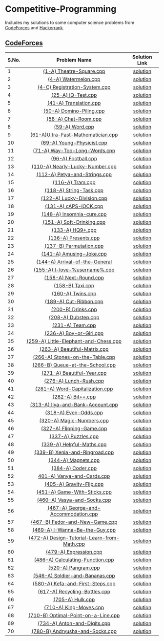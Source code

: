 # Competitive-Programming
Includes my solutions to some computer science problems from [CodeForces](http://codeforces.com) and [Hackerrank](https://www.hackerrank.com).
## [CodeForces](http://codeforces.com)
**S.No.**  | **Problem Name** | **Solution Link**
---|:---:|:---:
1|[(1-A) Theatre-Square.cpp](http://codeforces.com/problemset/problem/1/A)|[solution](https://github.com/canxkoz/Competitive-Programming/blob/master/Code%20Forces/1-A/1A%20Theatre-Square.cpp)
2|[(4-A) Watermelon.cpp](http://codeforces.com/problemset/problem/4/A)|[solution](https://github.com/canxkoz/Competitive-Programming/blob/master/Code%20Forces/4-A/4A%20Watermelon.cpp)
3|[(4-C) Registration-System.cpp](https://codeforces.com/problemset/problem/4/C)|[solution](https://github.com/canxkoz/Competitive-Programming/blob/master/Code%20Forces/4-C/4C%20Registration-system.cpp)
4|[(25-A) IQ-Test.cpp](https://codeforces.com/problemset/problem/4/C)|[solution](https://github.com/canxkoz/Competitive-Programming/blob/master/Code%20Forces/25-A/25A%20IQ-Test.cpp)
5|[(41-A) Translation.cpp](https://codeforces.com/contest/41/problem/A)|[solution](https://github.com/canxkoz/Competitive-Programming/blob/master/Code%20Forces/41-A/41A%20Translation.cpp)
6|[(50-A) Domino-Piling.cpp](https://codeforces.com/contest/50/problem/A)|[solution](https://github.com/canxkoz/Competitive-Programming/blob/master/Code%20Forces/50-A/50A%20Domino-piling.cpp)
7|[(58-A) Chat-Room.cpp](https://codeforces.com/problemset/problem/58/A)|[solution](https://github.com/canxkoz/Competitive-Programming/blob/master/Code%20Forces/58-A/58A%20Chat-room.cpp)
8|[(59-A) Word.cpp](https://codeforces.com/problemset/problem/59/A)|[solution](https://github.com/canxkoz/Competitive-Programming/blob/master/Code%20Forces/59-A/59A%20Word.cpp)
9|[(61-A)Ultra-Fast-Mathematician.cpp](https://github.com/canxkoz/Competitive-Programming/blob/master/Code%20Forces/61-A/61A%20Ultra-Fast-Mathematician.cpp)|[solution](https://github.com/canxkoz/Competitive-Programming/blob/master/Code%20Forces/61-A/61A%20Ultra-Fast-Mathematician.cpp)
10|[(69-A) Young-Physicist.cpp](https://codeforces.com/problemset/problem/69/A)|[solution](https://github.com/canxkoz/Competitive-Programming/blob/master/Code%20Forces/69-A/69A%20Young-Physicist.cpp)
11|[(71-A) Way-Too-Long-Words.cpp](https://codeforces.com/problemset/problem/71/A)|[solution](https://github.com/canxkoz/Competitive-Programming/blob/master/Code%20Forces/71-A/71A%20Way-Too-Long-Words.cpp)
12|[(96-A) Football.cpp](https://codeforces.com/problemset/problem/96/A)|[solution](https://github.com/canxkoz/Competitive-Programming/blob/master/Code%20Forces/96-A/96A%20Football.cpp)
13|[(110-A) Nearly-Lucky-Number.cpp](https://codeforces.com/problemset/problem/110/A)|[solution](https://github.com/canxkoz/Competitive-Programming/blob/master/Code%20Forces/110-A/110A%20Nearly%20Lucky%20Number.cpp)
14|[(112-A) Petya-and-Strings.cpp](https://codeforces.com/problemset/problem/112/A)|[solution](https://github.com/canxkoz/Competitive-Programming/blob/master/Code%20Forces/112-A/112A%20Petya%20and%20Strings.cpp)
15|[(116-A) Tram.cpp](https://codeforces.com/problemset/problem/116/A)|[solution](https://github.com/canxkoz/Competitive-Programming/blob/master/Code%20Forces/116-A/116A%20Tram.cpp)
16|[(118-A) String-Task.cpp](https://codeforces.com/problemset/problem/118/A)|[solution](https://github.com/canxkoz/Competitive-Programming/blob/master/Code%20Forces/118-A/118A%20String-Task.cpp)
17|[(122-A) Lucky-Division.cpp](https://codeforces.com/problemset/problem/122/A)|[solution](https://github.com/canxkoz/Competitive-Programming/blob/master/Code%20Forces/122-A/122A%20%20Lucky-Division.cpp)
18|[(131-A) cAPS-lOCK.cpp](https://codeforces.com/problemset/problem/131/A)|[solution](https://github.com/canxkoz/Competitive-Programming/blob/master/Code%20Forces/131-A/131A%20cAPS-lOCK.cpp)
19|[(148-A) Insomnia-cure.cpp](https://codeforces.com/problemset/problem/148/A)|[solution](https://github.com/canxkoz/Competitive-Programming/blob/master/Code%20Forces/148-A/148A%20Insomnia-cure.cpp)
20|[(151-A) Soft-Drinking.cpp](https://codeforces.com/problemset/problem/151/A)|[solution](https://github.com/canxkoz/Competitive-Programming/blob/master/Code%20Forces/151-A/151A%20Soft-Drinking.cpp)
21|[(133-A) HQ9+.cpp](https://codeforces.com/problemset/problem/133/A)|[solution](https://github.com/canxkoz/Competitive-Programming/blob/master/Code%20Forces/133-A/133A%20HQ9%2B.cpp)
22|[(136-A) Presents.cpp](https://codeforces.com/problemset/problem/136/A)|[solution](https://github.com/canxkoz/Competitive-Programming/blob/master/Code%20Forces/136-A/136A%20Presents.cpp)
23|[(137-B) Permutation.cpp](https://codeforces.com/problemset/problem/137/B)|[solution](https://github.com/canxkoz/Competitive-Programming/blob/master/Code%20Forces/137-B/137B%20Permutation.cpp)
24|[(141-A) Amusing-Joke.cpp](https://codeforces.com/problemset/problem/141/A)|[solution](https://github.com/canxkoz/Competitive-Programming/blob/master/Code%20Forces/141-A/141A%20Amusing-Joke.cpp)
25|[(144-A) Arrival-of-the-General](https://codeforces.com/problemset/problem/144/A)|[solution](https://github.com/canxkoz/Competitive-Programming/blob/master/Code%20Forces/144-A/144A%20Arrival-of-the-General.cpp)
26|[(155-A) I-love-%username%.cpp](https://codeforces.com/problemset/problem/155/A)|[solution](https://github.com/canxkoz/Competitive-Programming/blob/master/Code%20Forces/155-A/155A%20I_love_%25username%25.cpp)
27|[(158-A) Next-Round.cpp](https://codeforces.com/problemset/problem/158/A)|[solution](https://github.com/canxkoz/Competitive-Programming/blob/master/Code%20Forces/158-A/158A%20Next-Round.cpp)
28|[(158-B) Taxi.cpp](https://codeforces.com/problemset/problem/158/B)|[solution](https://github.com/canxkoz/Competitive-Programming/blob/master/Code%20Forces/158-B/158B%20Taxi.cpp)
29|[(160-A) Twins.cpp](https://codeforces.com/problemset/problem/160/A)|[solution](https://github.com/canxkoz/Competitive-Programming/blob/master/Code%20Forces/160-A/160A%20Twins.cpp)
30|[(189-A) Cut-Ribbon.cpp](https://codeforces.com/problemset/problem/189/A)|[solution](https://github.com/canxkoz/Competitive-Programming/blob/master/Code%20Forces/189-A/189A%20Cut-Ribbon.cpp)
31|[(200-B) Drinks.cpp](https://codeforces.com/problemset/problem/200/B)|[solution](https://github.com/canxkoz/Competitive-Programming/blob/master/Code%20Forces/200-B/200B%20Drinks.cpp)
32|[(208-A) Dubstep.cpp](https://codeforces.com/problemset/problem/208/A)|[solution](https://github.com/canxkoz/Competitive-Programming/blob/master/Code%20Forces/208-A/208A%20Dubstep.cpp)
33|[(231-A) Team.cpp](https://codeforces.com/problemset/problem/231/A)|[solution](https://github.com/canxkoz/Competitive-Programming/blob/master/Code%20Forces/231-A/231A%20Team.cpp)
34|[(236-A) Boy-or-Girl.cpp](https://codeforces.com/problemset/problem/236/A)|[solution](https://github.com/canxkoz/Competitive-Programming/blob/master/Code%20Forces/236-A/236A%20Boy-or-Girl.cpp)
35|[(259-A) Little-Elephant-and-Chess.cpp](https://codeforces.com/problemset/problem/259/A)|[solution](https://github.com/canxkoz/Competitive-Programming/blob/master/Code%20Forces/259-A/259A%20Little-Elephant-and-Chess.cpp)
36|[(263-A) Beautiful-Matrix.cpp](https://codeforces.com/problemset/problem/263/A)|[solution](https://github.com/canxkoz/Competitive-Programming/blob/master/Code%20Forces/263-A/263A%20Beautiful-Matrix.cpp)
37|[(266-A) Stones-on-the-Table.cpp](https://codeforces.com/problemset/problem/266/A)|[solution](https://github.com/canxkoz/Competitive-Programming/blob/master/Code%20Forces/266-A/266A%20Stones-on-the-Table.cpp)
38|[(266-B) Queue-at-the-School.cpp](https://codeforces.com/problemset/problem/266/B)|[solution](https://github.com/canxkoz/Competitive-Programming/blob/master/Code%20Forces/266-B/266B%20Queue-at-the-School.cpp)
39|[(271-A) Beautiful-Year.cpp](https://codeforces.com/problemset/problem/271/A)|[solution](https://github.com/canxkoz/Competitive-Programming/blob/master/Code%20Forces/271-A/271A%20Beautiful-Year.cpp)
40|[(276-A) Lunch-Rush.cpp](https://codeforces.com/problemset/problem/276/A)|[solution](https://github.com/canxkoz/Competitive-Programming/blob/master/Code%20Forces/276-A/276A%20Lunch-Rush.cpp)
41|[(281-A)  Word-Capitalization.cpp](https://codeforces.com/problemset/problem/281/A)|[solution](https://github.com/canxkoz/Competitive-Programming/blob/master/Code%20Forces/281-A/281A%20Word-Capitalization.cpp)
42|[(282-A) Bit++.cpp](https://codeforces.com/problemset/problem/282/A)|[solution](https://github.com/canxkoz/Competitive-Programming/blob/master/Code%20Forces/282-A/282A%20Bit%2B%2B.cpp)
43|[(313-A) Ilya-and-Bank-Account.cpp](https://codeforces.com/problemset/problem/313/A)|[solution](https://github.com/canxkoz/Competitive-Programming/blob/master/Code%20Forces/313-A/313A%20Ilya-and-Bank-Account.cpp)
44|[(318-A) Even-Odds.cpp](https://codeforces.com/problemset/problem/318/A)|[solution](https://github.com/canxkoz/Competitive-Programming/blob/master/Code%20Forces/318-A/318A%20Even-Odds.cpp)
45|[(320-A) Magic-Numbers.cpp](https://codeforces.com/problemset/problem/320/A)|[solution](https://github.com/canxkoz/Competitive-Programming/blob/master/Code%20Forces/320-A/320A%20Magic-Numbers.cpp)
46|[(327-A) Flipping-Game.cpp](https://codeforces.com/problemset/problem/327/A)|[solution](https://github.com/canxkoz/Competitive-Programming/blob/master/Code%20Forces/327-A/327A%20%20Flipping-Game.cpp)
47|[(337-A) Puzzles.cpp](https://codeforces.com/problemset/problem/337/A)|[solution](https://github.com/canxkoz/Competitive-Programming/blob/master/Code%20Forces/337-A/337A%20Puzzles.cpp)
48|[(339-A) Helpful-Maths.cpp](https://codeforces.com/problemset/problem/339/A)|[solution](https://github.com/canxkoz/Competitive-Programming/blob/master/Code%20Forces/339-A/339A%20Helpful-Maths.cpp)
49|[(339-B) Xenia-and-Ringroad.cpp](https://codeforces.com/problemset/problem/339/B)|[solution](https://github.com/canxkoz/Competitive-Programming/blob/master/Code%20Forces/339-B/339B%20Xenia-and-Ringroad.cpp)
50|[(344-A) Magnets.cpp](https://codeforces.com/problemset/problem/344/A)|[solution](https://github.com/canxkoz/Competitive-Programming/blob/master/Code%20Forces/344-A/344A%20Magnets.cpp)
51|[(384-A) Coder.cpp](https://codeforces.com/problemset/problem/384/A)|[solution](https://github.com/canxkoz/Competitive-Programming/blob/master/Code%20Forces/384-A/384A%20Coder.cpp)
52|[401-A) Vanya-and-Cards.cpp](https://codeforces.com/problemset/problem/401/A)|[solution](https://github.com/canxkoz/Competitive-Programming/blob/master/Code%20Forces/401-A/401A%20Vanya-and-Cards.cpp)
53|[(405-A) Gravity-Flip.cpp](https://codeforces.com/problemset/problem/405/A)|[solution](https://github.com/canxkoz/Competitive-Programming/blob/master/Code%20Forces/405-A/405A%20Gravity-Flip.cpp)
54|[(451-A) Game-With-Sticks.cpp](https://codeforces.com/problemset/problem/451/A)|[solution](https://github.com/canxkoz/Competitive-Programming/blob/master/Code%20Forces/451-A/451A%20Game-With-Sticks.cpp)
55|[(460-A) Vasya-and-Socks.cpp](https://codeforces.com/problemset/problem/460/A)|[solution](https://github.com/canxkoz/Competitive-Programming/blob/master/Code%20Forces/460-A/460A%20Vasya-and-Socks.cpp)
56|[(467-A) George-and-Accommodation.cpp](https://codeforces.com/problemset/problem/467/A)|[solution](https://github.com/canxkoz/Competitive-Programming/blob/master/Code%20Forces/467-A/467A%20George-and-Accommodation.cpp)
57|[(467-B) Fedor-and-New-Game.cpp](https://codeforces.com/problemset/problem/467/B)|[solution](https://github.com/canxkoz/Competitive-Programming/blob/master/Code%20Forces/467-B/467B%20Fedor-and-New-Game.cpp)
58|[(469-A) I-Wanna-Be-the-Guy.cpp](https://codeforces.com/problemset/problem/469/A)|[solution](https://github.com/canxkoz/Competitive-Programming/blob/master/Code%20Forces/469-A/469A%20%20I-Wanna-Be-the-Guy.cpp)
59|[(472-A) Design-Tutorial-Learn-from-Math.cpp](https://codeforces.com/problemset/problem/472/A)|[solution](https://github.com/canxkoz/Competitive-Programming/blob/master/Code%20Forces/472-A/472A%20Design-Tutorial-Learn-from-Math.cpp)
60|[(479-A) Expression.cpp](https://codeforces.com/problemset/problem/479/A)|[solution](https://github.com/canxkoz/Competitive-Programming/blob/master/Code%20Forces/479-A/479A%20Expression.cpp)
61|[(486-A) Calculating-Function.cpp](https://codeforces.com/problemset/problem/486/A)|[solution](https://github.com/canxkoz/Competitive-Programming/blob/master/Code%20Forces/486-A/486A%20Calculating-Function.cpp)
62|[(520-A) Pangram.cpp](https://codeforces.com/problemset/problem/520/A)|[solution]()
63|[(546-A) Soldier-and-Bananas.cpp]()|[solution]()
64|[(580-A) Kefa-and-First-Steps.cpp]()|[solution]()
65|[(617-A) Recycling-Bottles.cpp]()|[solution]()
66|[(705-A) Hulk.cpp]()|[solution]()
67|[(710-A) King-Moves.cpp]()|[solution]()
68|[(710-B) Optimal-Point-on-a-Line.cpp]()|[solution]()
69|[(734-A) Anton-and-Digits.cpp]()|[solution]()
70|[(780-B) Andryusha-and-Socks.cpp]()|[solution]()
